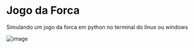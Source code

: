 # Jogo da Forca
Simulando um jogo da forca em python no terminal do linux ou windows

![image](https://github.com/user-attachments/assets/1cdeb950-3936-46f6-9cd9-78668f59c318)

